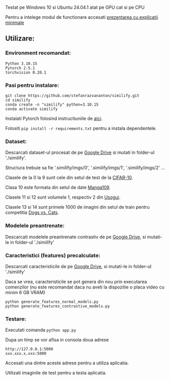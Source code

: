 Testat pe Windows 10 si Ubuntu 24.04.1 atat pe GPU cat si pe CPU

Pentru a intelege modul de functionare accesati [prezentarea cu explicatii minimale](https://github.com/stefanrazvananton/similify/blob/main/explicatii%20minimale.pdf)

## Utilizare:
### Environment recomandat:
```
Python 3.10.15
Pytorch 2.5.1
torchvision 0.20.1
```

### Pasi pentru instalare:
```
git clone https://github.com/stefanrazvananton/similify.git
cd similify
conda create -n "similify" python=3.10.15
conda activate similify
```

Instalati Pytorch folosind instructiuniile de [aici](https://pytorch.org/get-started/locally/).

Folositi ```pip install -r requirements.txt``` pentru a instala dependentele.


### Dataset:
Descarcati dataset-ul procesat de pe [Google Drive](https://drive.google.com/drive/folders/1JF-A-LgbF8mH5EjMorGdWi1iIlKflDOs?usp=sharing) si mutati in folder-ul './similify'.

Structura trebuie sa fie '.similify/imgs/0', '.similify/imgs/1', '.similify/imgs/2' ... 

Clasele de la 0 la 9 sunt cele din setul de test de la [CIFAR-10](https://www.cs.toronto.edu/~kriz/cifar.html).

Clasa 10 este formata din setul de date [Manga109](http://www.manga109.org/en/).

Clasele 11 si 12 sunt volumele 1, respectiv 2 din [Usogui](https://archive.org/details/manga-0v3r-usogui-v01-49-complete/Usogui).

Clasele 13 si 14 sunt primele 1000 de imagini din setul de train pentru competitia [Dogs vs. Cats](https://www.kaggle.com/competitions/dogs-vs-cats/).

### Modelele preantrenate:
Descarcati modelele preantrenate contrastiv de pe [Google Drive](https://drive.google.com/drive/folders/198Dfq5g0ZZbsjDYi6yu_KHf0VxQYGsoi?usp=sharing), si mutati-le in folder-ul './similify'

### Caracteristici (features) precalculate:
Descarcati caracteristicile de pe [Google Drive](https://drive.google.com/drive/folders/11hBGEKtb2-oSvrJOF77EdgcGq4zUcSx6?usp=sharing), si mutati-le in folder-ul './similify'

Daca se vrea, caracteristicile se pot genera din nou prin executarea comenzilor (nu este recomandat daca nu aveti la dispozitie o placa video cu minim 6 GB VRAM)
```
python generate_features_normal_models.py
python generate_features_contrastive_models.py
```


### Testare:
Executati comanda ```python app.py```

Dupa un timp se vor afisa in consola doua adrese
```
http://127.0.0.1:5000
xxx.xxx.x.xxx:5000
```
Accesati una dintre aceste adrese pentru a utiliza aplicatia.

Utilizati imaginile de test pentru a testa aplicatia.

